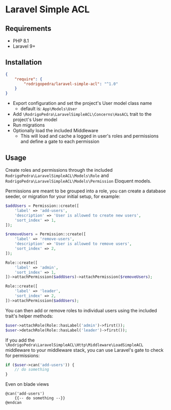 # Laravel Simple ACL

## Requirements

- PHP 8.1
- Laravel 9+

## Installation

```JSON
{
    "require": {
        "rodrigopedra/laravel-simple-acl": "^1.0"
    }
}
```

- Export configuration and set the project's User model class name
  - default is: `App\Models\User`
- Add `\RodrigoPedra\LaravelSimpleACL\Concerns\HasACL` trait to the project's User model
- Run migrations
- Optionally load the included Middleware
  - This will load and cache a logged in user's roles and permissions and define a gate to each permission

## Usage

Create roles and permissions through the included `RodrigoPedra\LaravelSimpleACL\Models\Role` and
`RodrigoPedra\LaravelSimpleACL\Models\Permission` Eloquent models.

Permissions are meant to be grouped into a role, you can create a database seeder, or migration for
your initial setup, for example:

```php
$addUsers = Permission::create([
    'label' => 'add-users',
    'description' => 'User is allowed to create new users',
    'sort_index' => 1,
]);

$removeUsers = Permission::create([
    'label' => 'remove-users',
    'description' => 'User is allowed to remove users',
    'sort_index' => 2,
]);

Role::create([
    'label' => 'admin',
    'sort_index' => 1,
])->attachPermission($addUsers)->attachPermission($removeUsers);

Role::create([
    'label' => 'leader',
    'sort_index' => 2,
])->attachPermission($addUsers);
```

You can then add or remove roles to individual users using the included trait's helper methods:

```php
$user->attachRole(Role::hasLabel('admin')->first());
$user->detachRole(Role::hasLabel('leader')->first());
```

If you add the `\RodrigoPedra\LaravelSimpleACL\Http\Middleware\LoadSimpleACL` middleware 
to your middleware stack, you can use Laravel's gate to check for permissions:

```php
if ($user->can('add-users')) {
    // do something
}
```

Even on blade views

```blade
@can('add-users')
    {{-- do something --}}
@endcan
```
